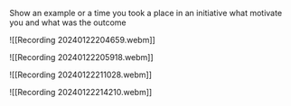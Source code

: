 
Show an example or a time you took a place in an initiative what motivate you and what was the outcome

![[Recording 20240122204659.webm]]

![[Recording 20240122205918.webm]]

![[Recording 20240122211028.webm]]


![[Recording 20240122214210.webm]]

